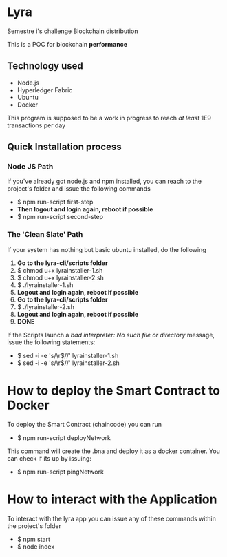 
# Lyra
Semestre i's challenge Blockchain distribution

<p> This is a POC for blockchain <b>performance</b> </p>
<h2> Technology used </h2>
<ul>
  <li>Node.js</li>
  <li>Hyperledger Fabric</li>
  <li>Ubuntu</li>
  <li> Docker </li>
</ul>

<p> This program is supposed to be a work in progress to reach <i>at least</i> 1E9 transactions per day </p>

<h2> Quick Installation process </h2>
<h3> Node JS Path </h3>
<p> If you've already got node.js and npm installed, you can reach to the project's folder and issue the following commands</p>
<ul>
  <li> $ npm run-script first-step</li>
  <li> <b>Then logout and login again, reboot if possible</b></li>
    <li> $ npm run-script second-step</li>
</ul>

<h3> The 'Clean Slate' Path </h3>
<p> If your system has nothing but basic ubuntu installed, do the following <p>
  <ol>
    <li>
      <b> Go to the lyra-cli/scripts folder </b>
    </li>
    <li>
      $ chmod u+x lyrainstaller-1.sh 
    </li>
    <li>
      $ chmod u+x lyrainstaller-2.sh
    </li>
    <li>
      $ ./lyrainstaller-1.sh
    </li>
    <li>
      <b> Logout and login again, reboot if possible</b>
    </li>
    <li>
      <b> Go to the lyra-cli/scripts folder </b>
    </li>
    <li>
      $ ./lyrainstaller-2.sh
    </li>
    <li>
      <b> Logout and login again, reboot if possible</b>
    </li>
    <li>
      <b> DONE </b>
    </li>
  </ol>
  <p> If the Scripts launch a <i> bad interpreter: No such file or directory </i> message, issue the following statements: </p>
  <ul>
  <li>
    $ sed -i -e 's/\r$//' lyrainstaller-1.sh
  </li>
  <li>
    $ sed -i -e 's/\r$//' lyrainstaller-2.sh
  </li>
  </ul>
    
<h1> How to deploy the Smart Contract to Docker </h1>
<p> To deploy the Smart Contract (chaincode) you can run </p>
  <ul>
  <li> $ npm run-script deployNetwork </li>
  </ul>
<p> This command will create the .bna and deploy it as a docker container. You can check if its up by issuing: </p>
  <ul>
  <li> $ npm run-script pingNetwork </li>
  </ul>
  
<h1> How to interact with the Application </h1>
<p> To interact with the lyra app you can issue any of these commands within the project's folder</p>
<ul>
  <li> $ npm start </li>
  <li> $ node index </li>
  </ul>
